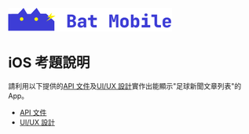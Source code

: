 ![BatMobile](./logo_bat.png)

iOS 考題說明
=======

請利用以下提供的[API 文件](#APIDoc)及[UI/UX 設計]([#UIUXDoc](https://www.figma.com/file/SgxwXDAT2cyJgSzTRpgJkp/%E6%8C%BA%E8%B6%B3%E7%90%83APP?node-id=1868-948&t=RAJoGyVRDyj9D4Zg-0))實作出能顯示"足球新聞文章列表"的App。

*   [API 文件](#APIDoc)
*   [UI/UX 設計](https://www.figma.com/file/SgxwXDAT2cyJgSzTRpgJkp/%E6%8C%BA%E8%B6%B3%E7%90%83APP?node-id=1868-948&t=RAJoGyVRDyj9D4Zg-0)